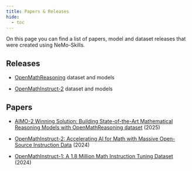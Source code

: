 ```yaml
---
title: Papers & Releases
hide:
  - toc
---
```


On this page you can find a list of papers, model and dataset releases that were created using NeMo-Skills.

## Releases

* [OpenMathReasoning](openmathreasoning/index.md) dataset and models

* [OpenMathInstruct-2](openmathinstruct2/index.md) dataset and models

## Papers

* [AIMO-2 Winning Solution: Building State-of-the-Art Mathematical Reasoning Models with OpenMathReasoning dataset](https://arxiv.org/abs/2504.16891) (2025)

* [OpenMathInstruct-2: Accelerating AI for Math with Massive Open-Source Instruction Data](https://arxiv.org/abs/2410.01560) (2024)

* [OpenMathInstruct-1: A 1.8 Million Math Instruction Tuning Dataset](https://arxiv.org/abs/2402.10176) (2024)
